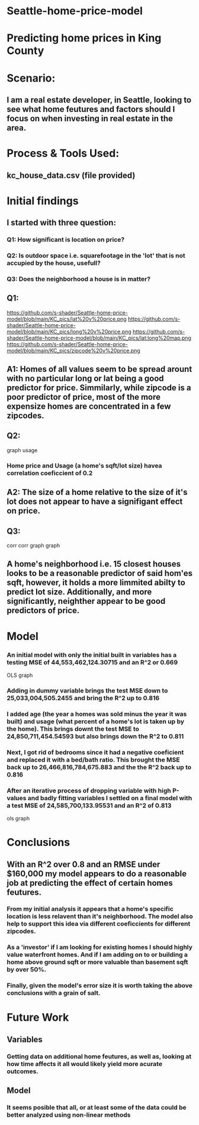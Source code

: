 # Seattle-home-price-model

# Predicting home prices in King County

# Scenario: 
## I am a real estate developer, in Seattle, looking to see what home feutures and factors should I focus on when investing in real estate in the area.

# Process & Tools Used:
## kc_house_data.csv (file provided)

# Initial findings 
## I started with three question:
### Q1: How significant is location on price?
### Q2: Is outdoor space i.e. squarefootage in the 'lot' that is not accupied by the house, usefull?
### Q3: Does the neighborhood a house is in matter?

## Q1:
https://github.com/s-shader/Seattle-home-price-model/blob/main/KC_pics/lat%20v%20price.png
https://github.com/s-shader/Seattle-home-price-model/blob/main/KC_pics/long%20v%20price.png
https://github.com/s-shader/Seattle-home-price-model/blob/main/KC_pics/lat:long%20map.png
https://github.com/s-shader/Seattle-home-price-model/blob/main/KC_pics/zipcode%20v%20price.png
## A1: Homes of all values seem to be spread arount with no particular long or lat being a good predictor for price. Simmilarly, while zipcode is a poor predictor of price, most of the more expensize homes are concentrated in a few zipcodes.

## Q2:
graph usage
### Home price and Usage (a home's sqft/lot size) havea correlation coeficcient of 0.2
## A2: The size of a home relative to the size of it's lot does not appear to have a signifigant effect on price.

## Q3:
corr
corr
graph
graph
## A home's neighborhood i.e. 15 closest houses looks to be a reasonable predictor of said hom'es sqft, however, it holds a more limmited abilty to predict lot size. Additionally, and more significantly, neighther appear to be good predictors of price.   

# Model
### An initial model with only the initial built in variables has a testing MSE of 44,553,462,124.30715 and an R^2 or 0.669
OLS graph
### Adding in dummy variable brings the test MSE down to 25,033,004,505.2455 and bring the R^2 up to 0.816
### I added age (the year a homes was sold minus the year it was built) and usage (what percent of a home's lot is taken up by the home). This brings downt the test MSE to 24,850,711,454.54593 but also brings down the R^2 to 0.811
### Next, I got rid of bedrooms since it had a negative coeficient and replaced it with a bed/bath ratio. This brought the MSE back up to 26,466,816,784,675.883 and the the R^2 back up to 0.816
### After an iterative process of dropping variable with high P-values and badly fitting variables I settled on a final model with a test MSE of 24,585,700,133.95531 and an R^2 of 0.813
ols graph

# Conclusions
## With an R^2 over 0.8 and an RMSE under $160,000 my model appears to do a reasonable job at predicting the effect of certain homes feutures. 
### From my initial analysis it appears that a home's specific location is less relavent than it's neighborhood. The model also help to support this idea via different coeficcients for different zipcodes.
### As a 'investor' if I am looking for existing homes I should highly value waterfront homes. And if I am adding on to or building a home above ground sqft or more valuable than basement sqft by over 50%.
### Finally, given the model's error size it is worth taking the above conclusions with a grain of salt.

# Future Work
## Variables
### Getting data on additional home feutures, as well as, looking at how time affects it all would likely yield more acurate outcomes.
## Model
### It seems posible that all, or at least some of the data could be better analyzed using non-linear methods


 

















